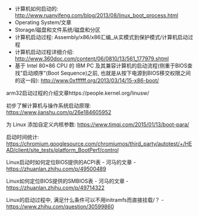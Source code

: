 - 计算机如何启动的: http://www.ruanyifeng.com/blog/2013/08/linux_boot_process.html
- Operating System/文章
- Storage/磁盘和文件系统/磁盘和分区
- 计算机启动过程: Assembly/x86/x86汇编_从实模式到保护模式/计算机启动过程
- 计算机启动过程详细介绍: http://www.360doc.com/content/06/0810/13/561_177979.shtml
- 基于 Intel 80×86 CPU 的 IBM PC 及其兼容计算机的启动流程(侧重于BIOS查找"启动顺序"(Boot Sequence)之前, 也就是从按下电源到BIOS移交权限之间的这一段): http://www.0xffffff.org/2013/03/14/15-x86-boot/


arm32启动过程的介绍文章https://people.kernel.org/linusw/

初步了解计算机与操作系统启动原理: https://www.jianshu.com/p/26e184605952

为 Linux 添加自定义内核参数: https://www.timqi.com/2015/01/13/boot-para/

启动时间统计: https://chromium.googlesource.com/chromiumos/third_party/autotest/+/HEAD/client/site_tests/platform_BootPerf/control


Linux启动时如何定位BIOS提供的ACPI表 - 河马的文章 - https://zhuanlan.zhihu.com/p/49500489

Linux如何定位BIOS提供的SMBIOS表 - 河马的文章 - https://zhuanlan.zhihu.com/p/49714322

Linux的启动过程中, 满足什么条件可以不用initramfs而直接挂载/？ - https://www.zhihu.com/question/30599860


